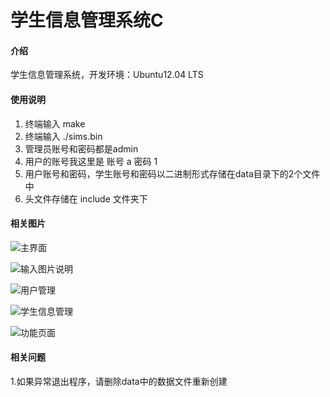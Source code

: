 
# 学生信息管理系统C

#### 介绍
学生信息管理系统，开发环境：Ubuntu12.04 LTS

#### 使用说明

1. 终端输入 make
2. 终端输入 ./sims.bin
3. 管理员账号和密码都是admin
4. 用户的账号我这里是 账号 a 密码 1
5. 用户账号和密码，学生账号和密码以二进制形式存储在data目录下的2个文件中
6. 头文件存储在 include 文件夹下

#### 相关图片
![主界面](https://images.gitee.com/uploads/images/2019/0904/112726_86d250ff_5140590.png "屏幕截图.png")

![输入图片说明](https://images.gitee.com/uploads/images/2019/0904/113055_fc3fc94b_5140590.png "屏幕截图.png")

![用户管理](https://images.gitee.com/uploads/images/2019/1224/184732_77b5017c_5140590.png "屏幕截图.png")

![学生信息管理](https://images.gitee.com/uploads/images/2019/1224/184754_6bbef742_5140590.png "屏幕截图.png")

![功能页面](https://images.gitee.com/uploads/images/2019/1224/184815_1319af35_5140590.png "屏幕截图.png")

#### 相关问题
1.如果异常退出程序，请删除data中的数据文件重新创建

